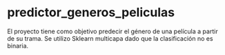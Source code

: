 # predictor_generos_peliculas
El proyecto tiene como objetivo predecir el género de una película a partir de su trama.
Se utilizo Sklearn multicapa dado que la clasificación no es binaria.
